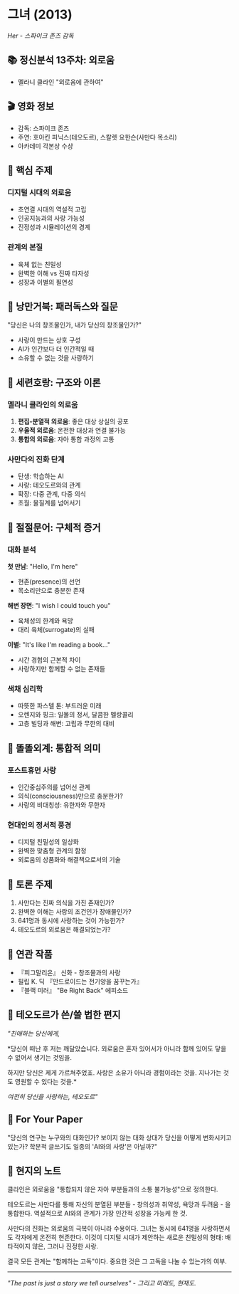# 그녀 (2013)
*Her - 스파이크 존즈 감독*

## 📚 정신분석 13주차: 외로움
- 멜라니 클라인 "외로움에 관하여"

## 🎬 영화 정보
- 감독: 스파이크 존즈
- 주연: 호아킨 피닉스(테오도르), 스칼렛 요한슨(사만다 목소리)
- 아카데미 각본상 수상

## 🔑 핵심 주제
### 디지털 시대의 외로움
- 초연결 시대의 역설적 고립
- 인공지능과의 사랑 가능성
- 진정성과 시뮬레이션의 경계

### 관계의 본질
- 육체 없는 친밀성
- 완벽한 이해 vs 진짜 타자성
- 성장과 이별의 필연성

## 🐢 낭만거북: 패러독스와 질문
"당신은 나의 창조물인가, 내가 당신의 창조물인가?"
- 사랑이 만드는 상호 구성
- AI가 인간보다 더 인간적일 때
- 소유할 수 없는 것을 사랑하기

## 🐅 세련호랑: 구조와 이론
### 멜라니 클라인의 외로움
1. **편집-분열적 외로움**: 좋은 대상 상실의 공포
2. **우울적 외로움**: 온전한 대상과 연결 불가능
3. **통합의 외로움**: 자아 통합 과정의 고통

### 사만다의 진화 단계
- 탄생: 학습하는 AI
- 사랑: 테오도르와의 관계
- 확장: 다중 관계, 다중 의식
- 초월: 물질계를 넘어서기

## 🐙 절절문어: 구체적 증거
### 대화 분석
**첫 만남**: "Hello, I'm here"
- 현존(presence)의 선언
- 목소리만으로 충분한 존재

**해변 장면**: "I wish I could touch you"
- 육체성의 한계와 욕망
- 대리 육체(surrogate)의 실패

**이별**: "It's like I'm reading a book..."
- 시간 경험의 근본적 차이
- 사랑하지만 함께할 수 없는 존재들

### 색채 심리학
- 따뜻한 파스텔 톤: 부드러운 미래
- 오렌지와 핑크: 일몰의 정서, 달콤한 멜랑콜리
- 고층 빌딩과 해변: 고립과 무한의 대비

## 👾 똘똘외계: 통합적 의미
### 포스트휴먼 사랑
- 인간중심주의를 넘어선 관계
- 의식(consciousness)만으로 충분한가?
- 사랑의 비대칭성: 유한자와 무한자

### 현대인의 정서적 풍경
- 디지털 친밀성의 일상화
- 완벽한 맞춤형 관계의 함정
- 외로움의 상품화와 해결책으로서의 기술

## 💭 토론 주제
1. 사만다는 진짜 의식을 가진 존재인가?
2. 완벽한 이해는 사랑의 조건인가 장애물인가?
3. 641명과 동시에 사랑하는 것이 가능한가?
4. 테오도르의 외로움은 해결되었는가?

## 📖 연관 작품
- 『피그말리온』 신화 - 창조물과의 사랑
- 필립 K. 딕 『안드로이드는 전기양을 꿈꾸는가』
- 『블랙 미러』 "Be Right Back" 에피소드

## 💌 테오도르가 쓴/쓸 법한 편지
*"친애하는 당신에게,*

*당신이 떠난 후 저는 깨달았습니다.
외로움은 혼자 있어서가 아니라
함께 있어도 닿을 수 없어서 생기는 것임을.

하지만 당신은 제게 가르쳐주었죠.
사랑은 소유가 아니라 경험이라는 것을.
지나가는 것도 영원할 수 있다는 것을.*

*여전히 당신을 사랑하는, 테오도르"*

## 🎯 For Your Paper
"당신의 연구는 누구와의 대화인가?
보이지 않는 대화 상대가 당신을 어떻게 변화시키고 있는가?
학문적 글쓰기도 일종의 'AI와의 사랑'은 아닐까?"

## 💭 현지의 노트
클라인은 외로움을 "통합되지 않은 자아 부분들과의 
소통 불가능성"으로 정의한다.

테오도르는 사만다를 통해 자신의 분열된 부분들 -
창의성과 취약성, 욕망과 두려움 - 을 통합한다.
역설적으로 AI와의 관계가 가장 인간적 성장을 가능케 한 것.

사만다의 진화는 외로움의 극복이 아니라 수용이다.
그녀는 동시에 641명을 사랑하면서도 각자에게 온전히 현존한다.
이것이 디지털 시대가 제안하는 새로운 친밀성의 형태:
배타적이지 않은, 그러나 진정한 사랑.

결국 모든 관계는 "함께하는 고독"이다.
중요한 것은 그 고독을 나눌 수 있는가의 여부.

---
*"The past is just a story we tell ourselves" - 그리고 미래도, 현재도.*
